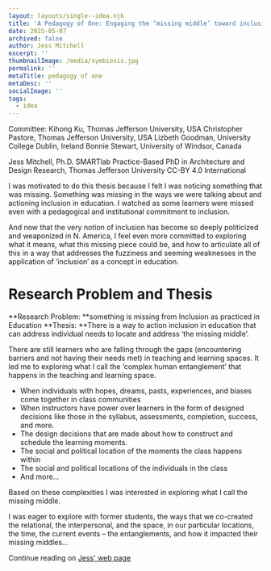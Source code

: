 ```yaml
---
layout: layouts/single--idea.njk
title: 'A Pedagogy of One: Engaging the ‘missing middle’ toward inclusion in education'
date: 2025-05-07
archived: false
author: Jess Mitchell
excerpt: ''
thumbnailImage: /media/symbiosis.jpg
permalink: ''
metaTitle: pedagogy of one
metaDesc: ''
socialImage: ''
tags:
  - idea
---
```

Committee:
Kihong Ku, Thomas Jefferson University, USA
Christopher Pastore, Thomas Jefferson University, USA
Lizbeth Goodman, University College Dublin, Ireland
Bonnie Stewart, University of Windsor, Canada

Jess Mitchell, Ph.D.
SMARTlab Practice-Based PhD in Architecture and Design Research, Thomas Jefferson University
CC-BY 4.0 International

I was motivated to do this thesis because I felt I was noticing something that was missing. Something was missing in the ways we were talking about and actioning inclusion in education. I watched as some learners were missed even with a pedagogical and institutional commitment to inclusion.

And now that the very notion of inclusion has become so deeply politicized and weaponized in N. America, I feel even more committed to exploring what it means, what this missing piece could be, and how to articulate all of this in a way that addresses the fuzziness and seeming weaknesses in the application of ‘inclusion’ as a concept in education.

# Research Problem and Thesis

**Research Problem:&#32;**something is missing from Inclusion as practiced in Education
**Thesis:&#32;**There is a way to action inclusion in education that can address individual needs to locate and address ‘the missing middle’.

There are still learners who are falling through the gaps (encountering barriers and not having their needs met) in teaching and learning spaces. It led me to exploring what I call the ‘complex human entanglement’ that happens in the teaching and learning space.

- When individuals with hopes, dreams, pasts, experiences, and biases come together in class communities
- When instructors have power over learners in the form of designed decisions like those in the syllabus, assessments, completion, success, and more.
- The design decisions that are made about how to construct and schedule the learning moments.
- The social and political location of the moments the class happens within
- The social and political locations of the individuals in the class
- And more…

Based on these complexities I was interested in exploring what I call the missing middle.

I was eager to explore with former students, the ways that we co-created the relational, the interpersonal, and the space, in our particular locations, the time, the current events – the entanglements, and how it impacted their missing middles…

Continue reading on [Jess' web page](https://jesshmitchell.com/a-pedagogy-of-one-engaging-the-missing-middle-toward-inclusion-in-education/)
